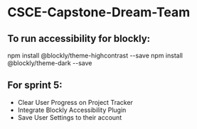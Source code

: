 # CSCE-Capstone-Dream-Team

## To run accessibility for blockly:
npm install @blockly/theme-highcontrast --save
npm install @blockly/theme-dark --save


## For sprint 5:
  - Clear User Progress on Project Tracker
  - Integrate Blockly Accessibility Plugin
  - Save User Settings to their account
